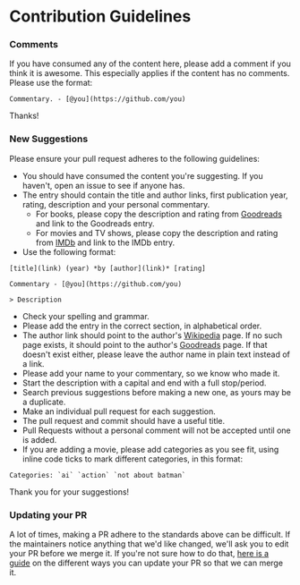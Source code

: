 # Contribution Guidelines

### Comments

If you have consumed any of the content here, please add a comment if you think it is awesome. This especially applies if the content has no comments. Please use the format:

```
Commentary. - [@you](https://github.com/you)
```

Thanks!

### New Suggestions

Please ensure your pull request adheres to the following guidelines:

- You should have consumed the content you're suggesting. If you haven't, open an issue to see if anyone has.
- The entry should contain the title and author links, first publication year, rating, description and your personal commentary.
  - For books, please copy the description and rating from [Goodreads](https://goodreads.com) and link to the Goodreads entry.
  - For movies and TV shows, please copy the description and rating from [IMDb](https://www.imdb.com) and link to the IMDb entry.
- Use the following format:

```
[title](link) (year) *by [author](link)* [rating]

Commentary - [@you](https://github.com/you)

> Description
```

- Check your spelling and grammar.
- Please add the entry in the correct section, in alphabetical order.
- The author link should point to the author's [Wikipedia](https://en.wikipedia.org) page. If no such page exists, it should point to the author's [Goodreads](https://goodreads.com) page. If that doesn't exist either, please leave the author name in plain text instead of a link.
- Please add your name to your commentary, so we know who made it.
- Start the description with a capital and end with a full stop/period.
- Search previous suggestions before making a new one, as yours may be a duplicate.
- Make an individual pull request for each suggestion.
- The pull request and commit should have a useful title.
- Pull Requests without a personal comment will not be accepted until one is added.
- If you are adding a movie, please add categories as you see fit, using inline code ticks to mark different categories, in this format:

```
Categories: `ai` `action` `not about batman`
```

Thank you for your suggestions!

### Updating your PR

A lot of times, making a PR adhere to the standards above can be difficult. If the maintainers notice anything that we'd like changed, we'll ask you to edit your PR before we merge it. If you're not sure how to do that, [here is a guide](https://github.com/RichardLitt/docs/blob/master/amending-a-commit-guide.md) on the different ways you can update your PR so that we can merge it.
